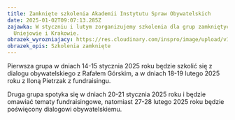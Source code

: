 ```yaml
---
title: Zamknięte szkolenia Akademii Instytutu Spraw Obywatelskich
date: 2025-01-02T09:07:13.285Z
zajawka: W styczniu i lutym zorganizujemy szkolenia dla grup zamkniętych w
  Uniejowie i Krakowie.
obrazek_wyrozniajacy: https://res.cloudinary.com/inspro/image/upload/v1737455901/aiso/zamkniete_szkolenia.png
obrazek_opis: Szkolenia zamknięte
---
```

Pierwsza grupa w dniach 14-15 stycznia 2025 roku będzie szkolić się z dialogu obywatelskiego z Rafałem Górskim, a w dniach 18-19 lutego 2025 roku z Iloną Pietrzak z fundraisingu.

Druga grupa spotyka się w dniach 20-21 stycznia 2025 roku i będzie omawiać tematy fundraisingowe, natomiast  27-28 lutego 2025 roku będzie poświęcony dialogowi obywatelskiemu.